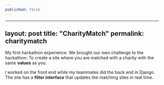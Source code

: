 ```yaml
---
published: false
---
```

---
layout: post
title: "CharityMatch"
permalink: charitymatch
---

My first hackathon experience. We brought our own challenge to the hackathon: To create a site where you are matched with a charity with the same **values** as you.

I worked on the front end while my teammates did the back end in Django. The site has a **filter interface** that updates the matching sites in real time.
